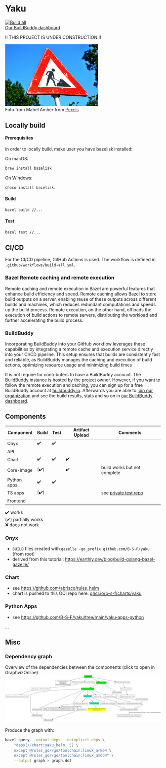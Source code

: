 # Yaku
[![Build all](https://github.com/B-S-F/yaku/actions/workflows/build-all.yml/badge.svg)](https://github.com/B-S-F/yaku/actions/workflows/build-all.yml)  
[Our BuildBuddy dashboard](https://yaku.buildbuddy.io)

!! THIS PROJECT IS UNDER CONSTRUCTION !!

<img src="./misc/under-construction.jpg" alt="Under Construction" width="300"/>  
<figcaption>
Foto from Mabel Amber from <a href="https://www.pexels.com/de-de/foto/nahaufnahme-fotografie-der-roten-und-weissen-strassenbeschilderung-117602/" target="_blank" style="color: #555;">Pexels</a>
</figcaption>

## Locally build

#### Prerequisites
In order to locally build, make user you have bazelisk installed:  

On macOS: 
```bash
brew install bazelisk
````

On Windows: 
```bash
choco install bazelisk.
```
#### Build

```bash
bazel build //...
```

#### Test

```bash
bazel test //...
```


## CI/CD
For the CI/CD pipeline, GitHub Actions is used. The workflow is defined in `.github/workflows/build-all.yml`.

### Bazel Remote caching and remote execution
Remote caching and remote execution in Bazel are powerful features that enhance build efficiency and speed. Remote caching allows Bazel to store build outputs on a server, enabling reuse of these outputs across different builds and machines, which reduces redundant computations and speeds up the build process. Remote execution, on the other hand, offloads the execution of build actions to remote servers, distributing the workload and further accelerating the build process.

### BuildBuddy
Incorporating BuildBuddy into your GitHub workflow leverages these capabilities by integrating a remote cache and execution service directly into your CI/CD pipeline. This setup ensures that builds are consistently fast and reliable, as BuildBuddy manages the caching and execution of build actions, optimizing resource usage and minimizing build times

It is not require for contributers to have a BuildBuddy account. The BuildBuddy instance is hosted by the project owner.
However, if you want to follow the remote execution and caching, you can sign up for a free BuildBuddy account at [buildbuddy.io](https://buildbuddy.io/).
Afterwards you are able to [join our organization](https://yaku.buildbuddy.io/join/) and see the build results, stats and so on in [our BuildBuddy dashboard](https://yaku.buildbuddy.io). 

## Components

| Component   | Build | Test | Artifact Upload | Comments                                                                         |
|-------------|-----|------|-----------------|----------------------------------------------------------------------------------|
| Onyx        | ✔️  | ✔️   |                 |                                                                                  |
| API         |     |      |                 |                                                                                  |
| Chart       | ✔️  | ✔️   | ✔️              |                                                                                  |
| Core-image  |(✔️) |      | ✔️️             | build works but not complete                                                     |
| Python apps | ✔️  | ✔️   | ️               |                                                                                  |
| TS apps     |(✔️) |      | ️               | see [private test repo](https://github.com/bosch-grow-pat/bazel-typescript-test) |
| Frontend    |     |      | ️               |                                                                                  |

✔️ works    
(✔) partially works   
❌ does not work

### Onyx
- `BUILD` files created with  `gazelle -go_prefix github.com/B-S-F/yaku` (from root)
- derived from this tutorial: https://earthly.dev/blog/build-golang-bazel-gazelle/

### Chart
- see https://github.com/abrisco/rules_helm
- chart is pushed to this OCI repo here: [ghcr.io/b-s-f/charts/yaku](https://github.com/B-S-F/yaku/pkgs/container/charts%2Fyaku)

### Python Apps
- see https://github.com/B-S-F/yaku/tree/main/yaku-apps-python

...

## Misc
### Dependency graph
Overview of the dependencies between the components (click to open in GraphvizOnline)
[![](./misc/depgraph.svg)](https://dreampuf.github.io/GraphvizOnline/?compressed=CYSw5gTghgDgFgAgLYE9K0QbwFAIQOwHtgBTBAbQGc5YSBeAI0IA8BdAblwQCIB6XgMY0IAFwBcKKAGsArgH04JADZJuFBAMJLCEOt0gkS%2BbgBoElESiX1uAMxBLrwbhy59Bw8ZNkLlqhAC0AHw8-EJQomIiJEgwSlDRlLy%2BSjAkEJQAdCJxADr4YZ5iAG5QSjIkWZJISvmFEeIAwp6Z1bUFHg1iAhDASRFghAEA7jpSttrDlAE9fa1QNdxu9ZHe8ooqasE8AAIbSHKkMHIDhHKjEOOTSbxi%2B4ckx6fnYxOEU0t47uGr0ut%2BWxC3x0JACICQUDAJDEMBk1DBEKhn1CnV%2BPn2gN29yOciQIHwIEI-DufgexzxBMIyOBEFB4Mh0Nh8PpSLw5E02l0%2BlpRlM5ks1j09kcJGcri%2BYRBCIZMLhcGlrO2NLpiOhImg%2BEoIBEhPworkLJI1MltIVjLlZsxyrNYgsCzSzmWgilhttIntouNztNrrtsU9gSBJpVMrkfod2ViSi9mh9qqiGq1OsIeuABtVanZWh0egMvLMFisNmFThcnAl3pDUITUE12t1%2BsNVp2cQSth0SBuAlhYgiSAAbAAWGMu%2BPq2tJhtppuBlGxqvQptO%2Bc28d15Op9MM5utkTtiCdsI95gADn7ciHI7jMrXk5TjYzs%2B4Lfie47XZ7UAiQkvy9HN8Tet72nR8lRfNt334QhKDEJR8RkZgrwXGt1ynLdFSBHYIBkaxKDkQZ%2BAIkRCC0cJ8W6QY5EIWxbGpLCcMqfCiV4IiSKUMj8Aos5qNotx6NwpjCKJYjSJociBEonjm2wgSCJY4S2I4ri5E0TVx3xEQ6Jkxi5NY0SoHEyjVIsaANLo7FHlxfFCWJCzyWsqk%2BLsqzKVs0kcQpQlm2czzmLEXyYyKaIowSSpkg2NIMmyPIOh%2BcRSnKSp5hqOpUSaFo2lSuLul6foIEGEZXmuGZcuS6M%2BN3fdD14aDYPgxCKtfKqblquD8AQncmsgmqYOgujKu62q%2Bqc9zLOeC4rneG4SRUMkTnys4JreD4RtmnFxqKqa3LWsaFpeS5lsobzRqePaluuYlTkKg7rnMk75so86ttuK6npWr49nujabue3sFuuyaPifT6dtOx7NqmS7-re6YAAZMkHABGBHsjAAAvO7QYexaIem17cYCeGkZRkR0cxg4PIc4kAtWinLN86mHOOrGGduXyAgAVkyAAmTJ4dJjHabm1n-Iczmeb51HBYrFdXTDd1-WASM4iQm15Y9JWRCjZsGCgNHlDkESlBuSgIAEZ18FADcYLgaCRHOfFgCm1XXRnCgORzbgRBkCAAEcZEIEBKCNAsBWLBxS3FOd-2rGclWDG1YGOeIUHSNQ-2vWPQKDSs1cNc4IG1Eg5CMdUUBgQP8E0jPkLjzDQBMrRKjw3Xg%2BJBv1SbygW6gYO6I7iAu57tvbgHoe5Fbo0%2BLH3Dh5Idug872eJ97o1gYGg8PxkMRT3PX8Ppn5uV5HsRD%2B74%2B17A-jGMIAQQAAP3v2%2BH7Pue5DahD5oHQcF8b5fJ-fvVL%2BQ58g7GvnhZ%2Bj9IGvwvoA9qzAThIGAEOX%2BS8j4AI-gghYyDhxcHIPEBgyg9BgI3tVbs28%2BxDhIV1TeR5t67wvMOKOz4YGT1QYPf%2Bq9OoQVoYIT8B5967FIVvP639%2Bo0LIfwsR68JEiK-GbOAgjnzCLob2b8ijcEfRUXwih6jLwyJ4ZI7e5C6LgKonfKBFjWGrzgZ-ShP9R6Lw4egmxmDgGDlAWYyBT8rFOPHhgoB2CUGOL-i44OtisFIKUeBN8vDyE7zPIw8RhiREMP0WBbR8STGNRSao7JMsY7QnQsXYYhdoglyrhAculdq4FMzkU-OpSi4VLLhXMywNdb6yUIbNiJszYWytrqG2dsHaW2dnxTpBsjZ9PNqpQZKZhkWFGU7d6uxJndOmfwU2syUzzM1HcEZwxHbOw6XrKZvStn9LmUBfZtsllHLGVMdxKkFnqSrqA9ZPStAzIGTcxZ9sHkrLwswIcLy1KmSrsifBUBCFKGITsT5mzeDbN%2BdbA59zjlPPsWCkyBkq6Sktn80%2BJBbBQBwppZhCKzkbIuciq5uyiV3IBZivC2LjJvJEB86lXzjaXJ2YStFTLllTTkCCwcOKOUu3jEnd%2BUBU4QDUO7bMXJvZ%2BwDkHEO-IixCgjp6ZhCdXQypTmnYG2k8IwCkGAfgFqrUwELqUaIMJ7WhXVrEB40QBCco6CmFAzBBBIMEHBMQPqGofTNXIG11rLW8DtSAB1jJnXlPDO6kgnrUohv9cAQNIBg34F9YqrMnI9Cp0cO8PkhZBR2F1WKTgABfbAQA)

Produce the graph with:  
```bash
bazel query --notool_deps --noimplicit_deps \
    "deps(//chart:yaku_helm, 5) \
    except @rules_go//go/toolchain:linux_arm64 \
    except @rules_go//go/toolchain:linux_amd64" \
    --output graph > graph.dot
```
